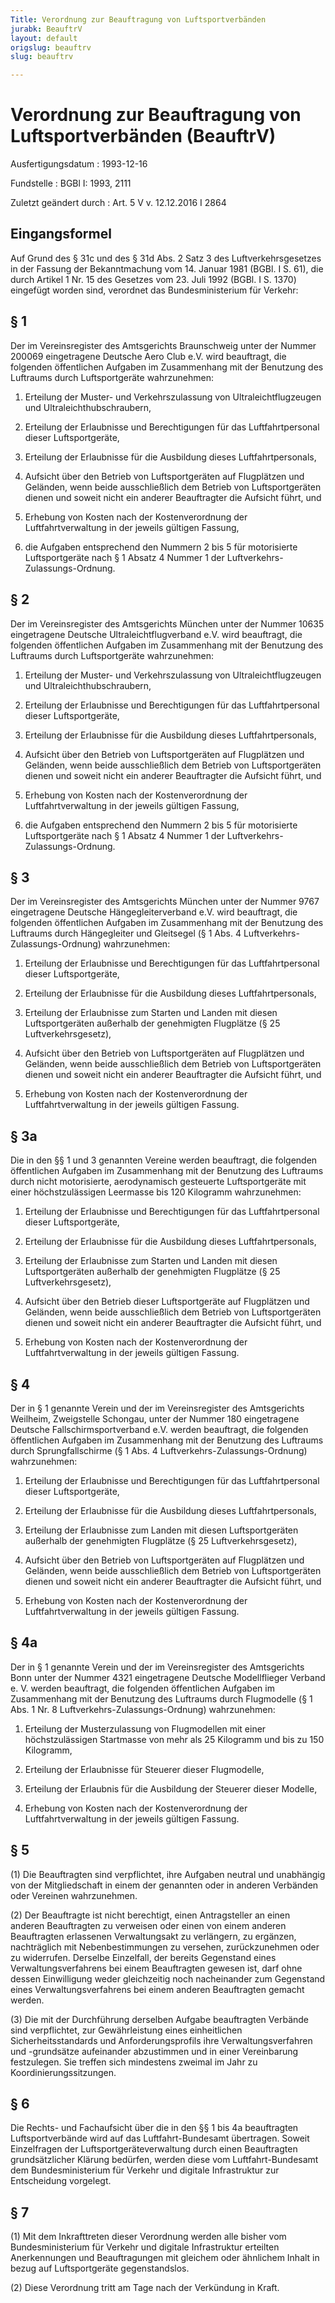 ```yaml
---
Title: Verordnung zur Beauftragung von Luftsportverbänden
jurabk: BeauftrV
layout: default
origslug: beauftrv
slug: beauftrv

---
```


# Verordnung zur Beauftragung von Luftsportverbänden (BeauftrV)

Ausfertigungsdatum
:   1993-12-16

Fundstelle
:   BGBl I: 1993, 2111

Zuletzt geändert durch
:   Art. 5 V v. 12.12.2016 I 2864


## Eingangsformel

Auf Grund des § 31c und des § 31d Abs. 2 Satz 3 des Luftverkehrsgesetzes in der Fassung der Bekanntmachung vom 14. Januar 1981 (BGBl. I S. 61), die durch Artikel 1 Nr. 15 des Gesetzes vom 23. Juli 1992 (BGBl. I S. 1370) eingefügt worden sind, verordnet das Bundesministerium für Verkehr:


## § 1

Der im Vereinsregister des Amtsgerichts Braunschweig unter der Nummer 200069 eingetragene Deutsche Aero Club e.V. wird beauftragt, die folgenden öffentlichen Aufgaben im Zusammenhang mit der Benutzung des Luftraums durch Luftsportgeräte wahrzunehmen:

1.  Erteilung der Muster- und Verkehrszulassung von Ultraleichtflugzeugen und Ultraleichthubschraubern,


2.  Erteilung der Erlaubnisse und Berechtigungen für das Luftfahrtpersonal dieser Luftsportgeräte,


3.  Erteilung der Erlaubnisse für die Ausbildung dieses Luftfahrtpersonals,


4.  Aufsicht über den Betrieb von Luftsportgeräten auf Flugplätzen und Geländen, wenn beide ausschließlich dem Betrieb von Luftsportgeräten dienen und soweit nicht ein anderer Beauftragter die Aufsicht führt, und


5.  Erhebung von Kosten nach der Kostenverordnung der Luftfahrtverwaltung in der jeweils gültigen Fassung,


6.  die Aufgaben entsprechend den Nummern 2 bis 5 für motorisierte Luftsportgeräte nach § 1 Absatz 4 Nummer 1 der Luftverkehrs-Zulassungs-Ordnung.





## § 2

Der im Vereinsregister des Amtsgerichts München unter der Nummer 10635 eingetragene Deutsche Ultraleichtflugverband e.V. wird beauftragt, die folgenden öffentlichen Aufgaben im Zusammenhang mit der Benutzung des Luftraums durch Luftsportgeräte wahrzunehmen:

1.  Erteilung der Muster- und Verkehrszulassung von Ultraleichtflugzeugen und Ultraleichthubschraubern,


2.  Erteilung der Erlaubnisse und Berechtigungen für das Luftfahrtpersonal dieser Luftsportgeräte,


3.  Erteilung der Erlaubnisse für die Ausbildung dieses Luftfahrtpersonals,


4.  Aufsicht über den Betrieb von Luftsportgeräten auf Flugplätzen und Geländen, wenn beide ausschließlich dem Betrieb von Luftsportgeräten dienen und soweit nicht ein anderer Beauftragter die Aufsicht führt, und


5.  Erhebung von Kosten nach der Kostenverordnung der Luftfahrtverwaltung in der jeweils gültigen Fassung,


6.  die Aufgaben entsprechend den Nummern 2 bis 5 für motorisierte Luftsportgeräte nach § 1 Absatz 4 Nummer 1 der Luftverkehrs-Zulassungs-Ordnung.





## § 3

Der im Vereinsregister des Amtsgerichts München unter der Nummer 9767 eingetragene Deutsche Hängegleiterverband e.V. wird beauftragt, die folgenden öffentlichen Aufgaben im Zusammenhang mit der Benutzung des Luftraums durch Hängegleiter und Gleitsegel (§ 1 Abs. 4 Luftverkehrs-Zulassungs-Ordnung) wahrzunehmen:

1.  Erteilung der Erlaubnisse und Berechtigungen für das Luftfahrtpersonal dieser Luftsportgeräte,


2.  Erteilung der Erlaubnisse für die Ausbildung dieses Luftfahrtpersonals,


3.  Erteilung der Erlaubnisse zum Starten und Landen mit diesen Luftsportgeräten außerhalb der genehmigten Flugplätze (§ 25 Luftverkehrsgesetz),


4.  Aufsicht über den Betrieb von Luftsportgeräten auf Flugplätzen und Geländen, wenn beide ausschließlich dem Betrieb von Luftsportgeräten dienen und soweit nicht ein anderer Beauftragter die Aufsicht führt, und


5.  Erhebung von Kosten nach der Kostenverordnung der Luftfahrtverwaltung in der jeweils gültigen Fassung.





## § 3a

Die in den §§ 1 und 3 genannten Vereine werden beauftragt, die folgenden öffentlichen Aufgaben im Zusammenhang mit der Benutzung des Luftraums durch nicht motorisierte, aerodynamisch gesteuerte Luftsportgeräte mit einer höchstzulässigen Leermasse bis 120 Kilogramm wahrzunehmen:

1.  Erteilung der Erlaubnisse und Berechtigungen für das Luftfahrtpersonal dieser Luftsportgeräte,


2.  Erteilung der Erlaubnisse für die Ausbildung dieses Luftfahrtpersonals,


3.  Erteilung der Erlaubnisse zum Starten und Landen mit diesen Luftsportgeräten außerhalb der genehmigten Flugplätze (§ 25 Luftverkehrsgesetz),


4.  Aufsicht über den Betrieb dieser Luftsportgeräte auf Flugplätzen und Geländen, wenn beide ausschließlich dem Betrieb von Luftsportgeräten dienen und soweit nicht ein anderer Beauftragter die Aufsicht führt, und


5.  Erhebung von Kosten nach der Kostenverordnung der Luftfahrtverwaltung in der jeweils gültigen Fassung.





## § 4

Der in § 1 genannte Verein und der im Vereinsregister des Amtsgerichts Weilheim, Zweigstelle Schongau, unter der Nummer 180 eingetragene Deutsche Fallschirmsportverband e.V. werden beauftragt, die folgenden öffentlichen Aufgaben im Zusammenhang mit der Benutzung des Luftraums durch Sprungfallschirme (§ 1 Abs. 4 Luftverkehrs-Zulassungs-Ordnung) wahrzunehmen:

1.  Erteilung der Erlaubnisse und Berechtigungen für das Luftfahrtpersonal dieser Luftsportgeräte,


2.  Erteilung der Erlaubnisse für die Ausbildung dieses Luftfahrtpersonals,


3.  Erteilung der Erlaubnisse zum Landen mit diesen Luftsportgeräten außerhalb der genehmigten Flugplätze (§ 25 Luftverkehrsgesetz),


4.  Aufsicht über den Betrieb von Luftsportgeräten auf Flugplätzen und Geländen, wenn beide ausschließlich dem Betrieb von Luftsportgeräten dienen und soweit nicht ein anderer Beauftragter die Aufsicht führt, und


5.  Erhebung von Kosten nach der Kostenverordnung der Luftfahrtverwaltung in der jeweils gültigen Fassung.





## § 4a

Der in § 1 genannte Verein und der im Vereinsregister des Amtsgerichts Bonn unter der Nummer 4321 eingetragene Deutsche Modellflieger Verband e. V. werden beauftragt, die folgenden öffentlichen Aufgaben im Zusammenhang mit der Benutzung des Luftraums durch Flugmodelle (§ 1 Abs. 1 Nr. 8 Luftverkehrs-Zulassungs-Ordnung) wahrzunehmen:

1.  Erteilung der Musterzulassung von Flugmodellen mit einer höchstzulässigen Startmasse von mehr als 25 Kilogramm und bis zu 150 Kilogramm,


2.  Erteilung der Erlaubnisse für Steuerer dieser Flugmodelle,


3.  Erteilung der Erlaubnis für die Ausbildung der Steuerer dieser Modelle,


4.  Erhebung von Kosten nach der Kostenverordnung der Luftfahrtverwaltung in der jeweils gültigen Fassung.





## § 5

(1) Die Beauftragten sind verpflichtet, ihre Aufgaben neutral und unabhängig von der Mitgliedschaft in einem der genannten oder in anderen Verbänden oder Vereinen wahrzunehmen.

(2) Der Beauftragte ist nicht berechtigt, einen Antragsteller an einen anderen Beauftragten zu verweisen oder einen von einem anderen Beauftragten erlassenen Verwaltungsakt zu verlängern, zu ergänzen, nachträglich mit Nebenbestimmungen zu versehen, zurückzunehmen oder zu widerrufen. Derselbe Einzelfall, der bereits Gegenstand eines Verwaltungsverfahrens bei einem  Beauftragten gewesen ist, darf ohne dessen Einwilligung weder gleichzeitig noch nacheinander zum Gegenstand eines Verwaltungsverfahrens bei einem anderen Beauftragten gemacht werden.

(3) Die mit der Durchführung derselben Aufgabe beauftragten Verbände sind verpflichtet, zur Gewährleistung eines einheitlichen Sicherheitsstandards und Anforderungsprofils ihre Verwaltungsverfahren und -grundsätze aufeinander abzustimmen und in einer Vereinbarung festzulegen. Sie treffen sich mindestens zweimal im Jahr zu Koordinierungssitzungen.


## § 6

Die Rechts- und Fachaufsicht über die in den §§ 1 bis 4a beauftragten Luftsportverbände wird auf das Luftfahrt-Bundesamt übertragen. Soweit Einzelfragen der Luftsportgeräteverwaltung durch einen Beauftragten grundsätzlicher Klärung bedürfen, werden diese vom Luftfahrt-Bundesamt dem Bundesministerium für Verkehr und digitale Infrastruktur zur Entscheidung vorgelegt.


## § 7

(1) Mit dem Inkrafttreten dieser Verordnung werden alle bisher vom Bundesministerium für Verkehr und digitale Infrastruktur erteilten Anerkennungen und Beauftragungen mit gleichem oder ähnlichem Inhalt in bezug auf Luftsportgeräte gegenstandslos.

(2) Diese Verordnung tritt am Tage nach der Verkündung in Kraft.

